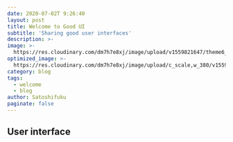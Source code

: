 ```yaml
---
date: 2020-07-02T 9:26:40
layout: post
title: Welcome to Good UI
subtitle: 'Sharing good user interfaces'
description: >-
image: >-
  https://res.cloudinary.com/dm7h7e8xj/image/upload/v1559821647/theme6_qeeojf.jpg
optimized_image: >-
  https://res.cloudinary.com/dm7h7e8xj/image/upload/c_scale,w_380/v1559821647/theme6_qeeojf.jpg
category: blog
tags:
  - welcome
  - blog
author: Satoshifuku
paginate: false
---
```


## User interface